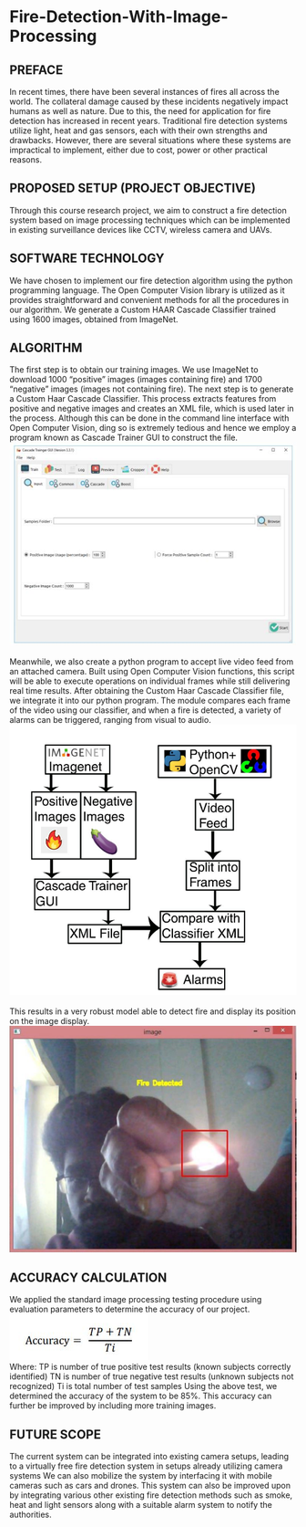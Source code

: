 # Fire-Detection-With-Image-Processing
## PREFACE
In recent times, there have been several instances of fires all across the world. The collateral
damage caused by these incidents negatively impact humans as well as nature. Due to this, the
need for application for fire detection has increased in recent years.
Traditional fire detection systems utilize light, heat and gas sensors, each with their own
strengths and drawbacks. However, there are several situations where these systems are
impractical to implement, either due to cost, power or other practical reasons.
## PROPOSED SETUP (PROJECT OBJECTIVE)
Through this course research project, we aim to construct a fire detection system based on
image processing techniques which can be implemented in existing surveillance devices like
CCTV, wireless camera and UAVs.
## SOFTWARE TECHNOLOGY
We have chosen to implement our fire detection algorithm using the python programming
language. The Open Computer Vision library is utilized as it provides straightforward and
convenient methods for all the procedures in our algorithm. We generate a Custom HAAR
Cascade Classifier trained using 1600 images, obtained from ImageNet.
## ALGORITHM
The first step is to obtain our training images. We use ImageNet to download 1000 “positive”
images (images containing fire) and 1700 “negative” images (images not containing fire).
The next step is to generate a Custom Haar Cascade Classifier. This process extracts features
from positive and negative images and creates an XML file, which is used later in the process.
Although this can be done in the command line interface with Open Computer Vision, ding so is
extremely tedious and hence we employ a program known as Cascade Trainer GUI to construct
the file.\
![Cascade Trainer GUI](https://github.com/ollyollyupnfree/Fire-Detection-With-Image-Processing/blob/main/GUI.JPG)\
 \
Meanwhile, we also create a python program to accept live video feed from an attached
camera. Built using Open Computer Vision functions, this script will be able to execute
operations on individual frames while still delivering real time results.
After obtaining the Custom Haar Cascade Classifier file, we integrate it into our python
program. The module compares each frame of the video using our classifier, and when a fire is
detected, a variety of alarms can be triggered, ranging from visual to audio.\
![Block Diagram](https://github.com/ollyollyupnfree/Fire-Detection-With-Image-Processing/blob/main/blockdiagram.JPG)\
 \
This results in a very robust model able to detect fire and display its position on the image
display.
![Result](https://github.com/ollyollyupnfree/Fire-Detection-With-Image-Processing/blob/main/Result.JPG)
## ACCURACY CALCULATION
We applied the standard image processing testing procedure using evaluation parameters to
determine the accuracy of our project.
![equation](https://github.com/ollyollyupnfree/Fire-Detection-With-Image-Processing/blob/main/equation1.JPG)\
Where:
TP is number of true positive test results (known subjects correctly identified)
TN is number of true negative test results (unknown subjects not recognized)
Ti is total number of test samples
Using the above test, we determined the accuracy of the system to be 85%.
This accuracy can further be improved by including more training images.
## FUTURE SCOPE
The current system can be integrated into existing camera setups, leading to a virtually free fire
detection system in setups already utilizing camera systems
We can also mobilize the system by interfacing it with mobile cameras such as cars and drones.
This system can also be improved upon by integrating various other existing fire detection
methods such as smoke, heat and light sensors along with a suitable alarm system to notify the
authorities.
